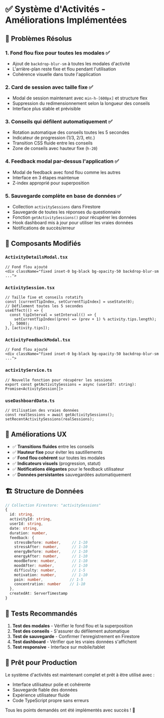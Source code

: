 # ✅ Système d'Activités - Améliorations Implémentées

## 🎯 Problèmes Résolus

### 1. **Fond flou fixe pour toutes les modales** ✅

- Ajout de `backdrop-blur-sm` à toutes les modales d'activité
- L'arrière-plan reste fixe et flou pendant l'utilisation
- Cohérence visuelle dans toute l'application

### 2. **Card de session avec taille fixe** ✅

- Modal de session maintenant avec `min-h-[600px]` et structure flex
- Suppression du redimensionnement selon la longueur des conseils
- Interface plus stable et prévisible

### 3. **Conseils qui défilent automatiquement** ✅

- Rotation automatique des conseils toutes les 5 secondes
- Indicateur de progression (1/3, 2/3, etc.)
- Transition CSS fluide entre les conseils
- Zone de conseils avec hauteur fixe (`h-20`)

### 4. **Feedback modal par-dessus l'application** ✅

- Modal de feedback avec fond flou comme les autres
- Interface en 3 étapes maintenue
- Z-index approprié pour superposition

### 5. **Sauvegarde complète en base de données** ✅

- Collection `activitySessions` dans Firestore
- Sauvegarde de toutes les réponses du questionnaire
- Fonction `getActivitySessions()` pour récupérer les données
- Hook dashboard mis à jour pour utiliser les vraies données
- Notifications de succès/erreur

## 🔧 Composants Modifiés

### `ActivityDetailsModal.tsx`

```tsx
// Fond flou ajouté
<div className="fixed inset-0 bg-black bg-opacity-50 backdrop-blur-sm ...">
```

### `ActivitySession.tsx`

```tsx
// Taille fixe et conseils rotatifs
const [currentTipIndex, setCurrentTipIndex] = useState(0);
// Défilement toutes les 5 secondes
useEffect(() => {
  const tipInterval = setInterval(() => {
    setCurrentTipIndex((prev) => (prev + 1) % activity.tips.length);
  }, 5000);
}, [activity.tips]);
```

### `ActivityFeedbackModal.tsx`

```tsx
// Fond flou ajouté
<div className="fixed inset-0 bg-black bg-opacity-50 backdrop-blur-sm ...">
```

### `activityService.ts`

```tsx
// Nouvelle fonction pour récupérer les sessions
export const getActivitySessions = async (userId?: string): Promise<ActivitySession[]>
```

### `useDashboardData.ts`

```tsx
// Utilisation des vraies données
const realSessions = await getActivitySessions();
setRecentActivitySessions(realSessions);
```

## 🎨 Améliorations UX

- ✅ **Transitions fluides** entre les conseils
- ✅ **Hauteur fixe** pour éviter les sautillements
- ✅ **Fond flou cohérent** sur toutes les modales
- ✅ **Indicateurs visuels** (progression, statut)
- ✅ **Notifications élégantes** pour le feedback utilisateur
- ✅ **Données persistantes** sauvegardées automatiquement

## 🏗️ Structure de Données

```typescript
// Collection Firestore: "activitySessions"
{
  id: string,
  activityId: string,
  userId: string,
  date: string,
  duration: number,
  feedback: {
    stressBefore: number,     // 1-10
    stressAfter: number,      // 1-10
    energyBefore: number,     // 1-10
    energyAfter: number,      // 1-10
    moodBefore: number,       // 1-10
    moodAfter: number,        // 1-10
    difficulty: number,       // 1-5
    motivation: number,       // 1-10
    pain: number,            // 1-5
    concentration: number    // 1-10
  },
  createdAt: ServerTimestamp
}
```

## 🧪 Tests Recommandés

1. **Test des modales** - Vérifier le fond flou et la superposition
2. **Test des conseils** - S'assurer du défilement automatique
3. **Test de sauvegarde** - Confirmer l'enregistrement en Firestore
4. **Test dashboard** - Vérifier que les vraies données s'affichent
5. **Test responsive** - Interface sur mobile/tablet

## 🚀 Prêt pour Production

Le système d'activités est maintenant complet et prêt à être utilisé avec :

- Interface utilisateur polie et cohérente
- Sauvegarde fiable des données
- Expérience utilisateur fluide
- Code TypeScript propre sans erreurs

Tous les points demandés ont été implémentés avec succès ! 🎉
